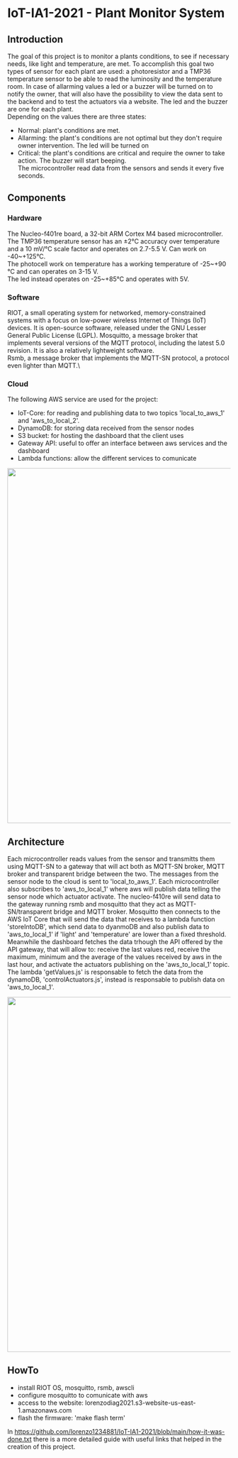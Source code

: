 # IoT-IA1-2021 - Plant Monitor System
## Introduction
The goal of this project is to monitor a plants conditions, to see if necessary needs, like light and temperature, are met. To accomplish this goal two types of sensor for each plant are used: a photoresistor and a TMP36 temperature sensor to be able to read the luminosity and the temperature room. In case of allarming values a led or a buzzer will be turned on to notify the owner, that will also have the possibility to view the data sent to the backend and to test the actuators via a website. The led and the buzzer are one for each plant.\
Depending on the values there are three states:
- Normal: plant's conditions are met.
- Allarming: the plant's conditions are not optimal but they don't require owner intervention. The led will be turned on
- Critical: the plant's conditions are critical and require the owner to take action. The buzzer will start beeping.\
The microcontroller read data from the sensors and sends it every five seconds.
## Components
### Hardware
The Nucleo-f401re board, a 32-bit ARM Cortex M4 based microcontroller.\
The TMP36 temperature sensor has an ±2°C accuracy over temperature and a 10 mV/°C scale factor and operates on 2.7-5.5 V. Can work on -40~+125°C.\
The photocell work on temperature has a working temperature of -25~+90 °C and can operates on 3-15 V.\
The led instead operates on -25~+85°C and operates with 5V.
### Software
RIOT, a small operating system for networked, memory-constrained systems with a focus on low-power wireless Internet of Things (IoT) devices. It is open-source software, released under the GNU Lesser General Public License (LGPL). 
Mosquitto, a message broker that implements several versions of the MQTT protocol, including the latest 5.0 revision. It is also a relatively lightweight software.\
Rsmb, a message broker that implements the MQTT-SN protocol, a protocol even lighter than MQTT.\
### Cloud
The following AWS service are used for the project:
* IoT-Core: for reading and publishing data to two topics 'local_to_aws_1' and 'aws_to_local_2'.
* DynamoDB: for storing data received from the sensor nodes
* S3 bucket: for hosting the dashboard that the client uses
* Gateway API: useful to offer an interface between aws services and the dashboard
* Lambda functions: allow the different services to comunicate


<img src="https://github.com/lorenzo1234881/IoT-IA1-2021/blob/main/images/schematic.png" width=800>


## Architecture
Each microcontroller reads values from the sensor and transmitts them using MQTT-SN to a gateway that will act both as MQTT-SN broker, MQTT broker and transparent bridge between the two. The messages from the sensor node to the cloud is sent to 'local_to_aws_1'. Each microcontroller also subscribes to 'aws_to_local_1' where aws will publish data telling the sensor node which actuator activate. The nucleo-f410re will send data to the gateway running rsmb and mosquitto that they act as MQTT-SN/transparent bridge and MQTT broker. Mosquitto then connects to the AWS IoT Core that will send the data that receives to a lambda function 'storeIntoDB', which send data to dyanmoDB and also publish data to 'aws_to_local_1' if 'light' and 'temperature' are lower than a fixed threshold.\
Meanwhile the dashboard fetches the data trhough the API offered by the API gateway, that will allow to: receive the last values red, receive the maximum, minimum and the average of the values received by aws in the last hour, and activate the actuators publishing on the 'aws_to_local_1' topic. The lambda  'getValues.js' is responsable to fetch the data from the dynamoDB, 'controlActuators.js', instead is responsable to publish data on 'aws_to_local_1'. 


<img src="https://github.com/lorenzo1234881/IoT-IA1-2021/blob/main/images/architecture.png" width=800>

## HowTo
* install RIOT OS, mosquitto, rsmb, awscli
* configure mosquitto to comunicate with aws
* access to the website: lorenzodiag2021.s3-website-us-east-1.amazonaws.com
* flash the firmware: 'make flash term'

In https://github.com/lorenzo1234881/IoT-IA1-2021/blob/main/how-it-was-done.txt there is a more detailed guide with useful links that helped in the creation of this project.
